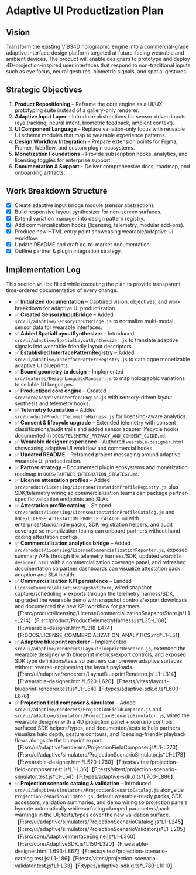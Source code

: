 # Adaptive UI Productization Plan

## Vision
Transform the existing VIB34D holographic engine into a commercial-grade adaptive interface design platform targeted at future-facing wearable and ambient devices. The product will enable designers to prototype and deploy 4D-projection-inspired user interfaces that respond to non-traditional inputs such as eye focus, neural gestures, biometric signals, and spatial gestures.

## Strategic Objectives
1. **Product Repositioning** – Reframe the core engine as a UI/UX prototyping suite instead of a gallery-only renderer.
2. **Adaptive Input Layer** – Introduce abstractions for sensor-driven inputs (eye tracking, neural intent, biometric feedback, ambient context).
3. **UI Component Language** – Replace variation-only focus with reusable UI schema modules that map to wearable experience patterns.
4. **Design Workflow Integration** – Prepare extension points for Figma, Framer, Webflow, and custom plugin ecosystems.
5. **Monetization Foundations** – Provide subscription hooks, analytics, and licensing toggles for enterprise support.
6. **Documentation & Support** – Deliver comprehensive docs, roadmap, and onboarding artifacts.

## Work Breakdown Structure
- [x] Create adaptive input bridge module (sensor abstraction).
- [x] Build responsive layout synthesizer for non-screen surfaces.
- [x] Extend variation manager into design pattern registry.
- [x] Add commercialization hooks (licensing, telemetry, modular add-ons).
- [x] Produce new HTML entry point showcasing wearable/adaptive UI workflow.
- [x] Update README and craft go-to-market documentation.
- [x] Outline partner & plugin integration strategy.

## Implementation Log
This section will be filled while executing the plan to provide transparent, time-ordered documentation of every change.

- ✅ **Initialized documentation** – Captured vision, objectives, and work breakdown for adaptive UI productization.
- ✅ **Created SensoryInputBridge** – Added `src/ui/adaptive/SensoryInputBridge.js` to normalize multi-modal sensor data for wearable interfaces.
- ✅ **Added SpatialLayoutSynthesizer** – Introduced `src/ui/adaptive/SpatialLayoutSynthesizer.js` to translate adaptive signals into wearable-friendly layout descriptors.
- ✅ **Established InterfacePatternRegistry** – Added `src/ui/adaptive/InterfacePatternRegistry.js` to catalogue monetizable adaptive UI blueprints.
- ✅ **Bound geometry to design** – Implemented `src/features/DesignLanguageManager.js` to map holographic variations to sellable UI languages.
- ✅ **Productized core engine** – Created `src/core/AdaptiveInterfaceEngine.js` with sensory-driven layout synthesis and telemetry hooks.
- ✅ **Telemetry foundation** – Added `src/product/ProductTelemetryHarness.js` for licensing-aware analytics.
- ✅ **Consent & lifecycle upgrade** – Extended telemetry with consent classifications/audit trails and added sensor adapter lifecycle hooks documented in `DOCS/TELEMETRY_PRIVACY_AND_CONSENT_GUIDE.md`.
- ✅ **Wearable designer experience** – Authored `wearable-designer.html` showcasing adaptive UI workflow and commercial hooks.
- ✅ **Updated README** – Reframed project messaging around adaptive wearable UI productization.
- ✅ **Partner strategy** – Documented plugin ecosystems and monetization roadmap in `DOCS/PARTNER_INTEGRATION_STRATEGY.md`.
- ✅ **License attestation profiles** – Added `src/product/licensing/LicenseAttestationProfileRegistry.js` plus SDK/telemetry wiring so commercialization teams can package partner-specific validation endpoints and SLAs.
- ✅ **Attestation profile catalog** – Shipped `src/product/licensing/LicenseAttestationProfileCatalog.js` and `DOCS/LICENSE_ATTESTATION_PROFILE_CATALOG.md` with enterprise/studio/indie packs, SDK registration helpers, and audit coverage so monetization teams can onboard partners without hand-coding attestation configs.
- ✅ **Commercialization analytics bridge** – Added `src/product/licensing/LicenseCommercializationReporter.js`, exposed summary APIs through the telemetry harness/SDK, updated `wearable-designer.html` with a commercialization coverage panel, and refreshed documentation so partner dashboards can visualize attestation pack adoption and SLA health.
- ✅ **Commercialization KPI persistence** – Landed `LicenseCommercializationSnapshotStore`, wired snapshot capture/scheduling + exports through the telemetry harness/SDK, upgraded the wearable demo with snapshot controls/export downloads, and documented the new KPI workflow for partners.【F:src/product/licensing/LicenseCommercializationSnapshotStore.js†L1-L214】【F:src/product/ProductTelemetryHarness.js†L35-L168】【F:wearable-designer.html†L318-L474】【F:DOCS/LICENSE_COMMERCIALIZATION_ANALYTICS.md†L1-L51】
- ✅ **Adaptive blueprint renderer** – Implemented `src/ui/adaptive/renderers/LayoutBlueprintRenderer.js`, extended the wearable designer with blueprint metrics/export controls, and exposed SDK type definitions/tests so partners can preview adaptive surfaces without reverse-engineering the layout payloads.【F:src/ui/adaptive/renderers/LayoutBlueprintRenderer.js†L1-L314】【F:wearable-designer.html†L520-L620】【F:tests/vitest/layout-blueprint-renderer.test.js†L1-L84】【F:types/adaptive-sdk.d.ts†L600-L676】
- ✅ **Projection field composer & simulator** – Added `src/ui/adaptive/renderers/ProjectionFieldComposer.js` and `src/ui/adaptive/simulators/ProjectionScenarioSimulator.js`, wired the wearable designer with a 4D projection panel + scenario controls, surfaced SDK helpers/types, and documented/tests to help partners visualize halo depth, gesture contours, and licensing-friendly playback flows alongside the blueprint export.【F:src/ui/adaptive/renderers/ProjectionFieldComposer.js†L1-L273】【F:src/ui/adaptive/simulators/ProjectionScenarioSimulator.js†L1-L178】【F:wearable-designer.html†L520-L760】【F:tests/vitest/projection-field-composer.test.js†L1-L36】【F:tests/vitest/projection-scenario-simulator.test.js†L1-L54】【F:types/adaptive-sdk.d.ts†L700-L886】
- ✅ **Projection scenario catalog & validation** – Introduced `src/ui/adaptive/simulators/ProjectionScenarioCatalog.js` alongside `ProjectionScenarioValidator.js`, default wearable-ready packs, SDK accessors, validation summaries, and demo wiring so projection panels hydrate automatically while surfacing clamped parameters/pack warnings in the UI; tests/types cover the new validation surface.【F:src/ui/adaptive/simulators/ProjectionScenarioCatalog.js†L1-L245】【F:src/ui/adaptive/simulators/ProjectionScenarioValidator.js†L1-L205】【F:src/core/AdaptiveInterfaceEngine.js†L1-L360】【F:src/core/AdaptiveSDK.js†L150-L320】【F:wearable-designer.html†L693-L867】【F:tests/vitest/projection-scenario-catalog.test.js†L1-L86】【F:tests/vitest/projection-scenario-validator.test.js†L1-L33】【F:types/adaptive-sdk.d.ts†L780-L1010】

